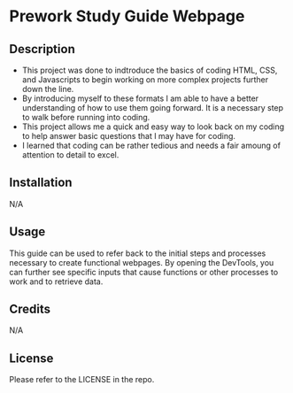 # Prework Study Guide Webpage

## Description

- This project was done to indtroduce the basics of coding HTML, CSS, and Javascripts to begin working on more complex projects further down the line.
- By introducing myself to these formats I am able to have a better understanding of how to use them going forward. It is a necessary step to walk before running into coding.
- This project allows me a quick and easy way to look back on my coding to help answer basic questions that I may have for coding. 
- I learned that coding can be rather tedious and needs a fair amoung of attention to detail to excel.

## Installation

N/A

## Usage

This guide can be used to refer back to the initial steps and processes necessary to create functional webpages. By opening the DevTools, you can further see specific inputs that cause functions or other processes to work and to retrieve data.

## Credits

N/A

## License

Please refer to the LICENSE in the repo.
